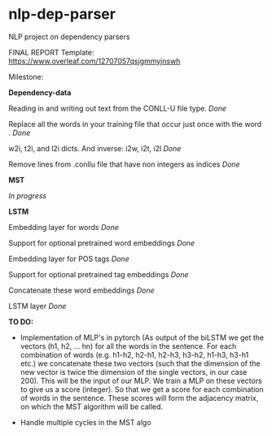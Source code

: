 # nlp-dep-parser
NLP project on dependency parsers

FINAL REPORT Template: https://www.overleaf.com/12707057qsjgmmyjnswh

Milestone:

<b>Dependency-data</b>

Reading in and writing out text from the CONLL-U file type. <i>Done</i>

Replace all the words in your training file that occur just once with the word <unk>. <i>Done</i>

w2i, t2i, and l2i dicts. And inverse: i2w, i2t, i2l <i>Done</i>

Remove lines from .conllu file that have non integers as indices <i>Done</i>

<b>MST</b>

<i>In progress</i>

<b>LSTM</b>

Embedding layer for words <i>Done</i>

Support for optional pretrained word embeddings <i>Done</i>

Embedding layer for POS tags <i>Done</i>

Support for optional pretrained tag embeddings <i>Done</i>

Concatenate these word embeddings <i>Done</i>

LSTM layer <i>Done</i>


<b> TO DO: </b>

- Implementation of MLP's in pytorch 
(As output of the biLSTM we get the vectors (h1, h2, ... hn) for all the words in the sentence. For each combination of words (e.g. h1-h2, h2-h1, h2-h3, h3-h2, h1-h3, h3-h1 etc.) we concatenate  these two vectors (such that the dimension of the new vector is twice the dimension of the single vectors, in our case 200). This will be the input of our MLP. We train a MLP on these vectors to give us a score (integer). So that we get a score for each combination of words in the sentence. These scores will form the adjacency matrix, on which the MST algorithm will be called. 

- Handle multiple cycles in the MST algo
